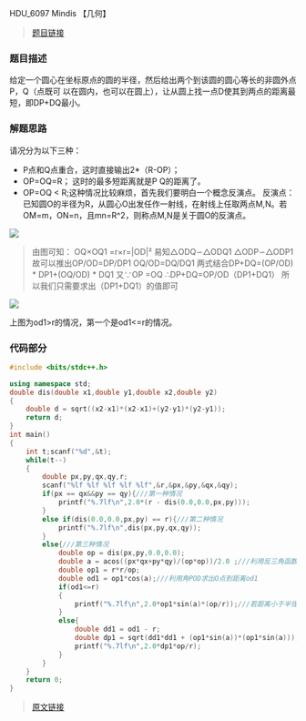 HDU_6097 Mindis 【几何】
<!--more-->

> [题目链接](http://acm.hdu.edu.cn/showproblem.php?pid=6097)

### 题目描述 ###
给定一个圆心在坐标原点的圆的半径，然后给出两个到该圆的圆心等长的非圆外点P，Q（点既可 以在圆内，也可以在圆上），让从圆上找一点D使其到两点的距离最短，即DP+DQ最小。
### 解题思路 ###
请况分为以下三种：

- P点和Q点重合，这时直接输出2*（R-OP）； 
- OP=OQ=R； 这时的最多短距离就是P Q的距离了。 
- OP=OQ < R;这种情况比较麻烦，首先我们要明白一个概念反演点。 
反演点：已知圆O的半径为R，从圆心O出发任作一射线，在射线上任取两点M,N。若OM=m，ON=n，且mn=R^2，则称点M,N是关于圆O的反演点。 

![](http://www.adreame.com/wp-content/uploads/2017/08/几何1.png)

>由图可知： 
OQ×OQ1 =r×r=|OD|² 
易知△ODQ∽△ODQ1 △ODP∽△ODP1 
故可以推出OP/OD=DP/DP1 OQ/OD=DQ/DQ1 
两式结合DP+DQ=(OP/OD) * DP1+(OQ/OD) * DQ1 
又∵OP =OQ 
∴DP+DQ=OP/OD（DP1+DQ1） 
所以我们只需要求出（DP1+DQ1）的值即可

![](http://www.adreame.com/wp-content/uploads/2017/08/几何2.png)

上图为od1>r的情况，第一个是od1<=r的情况。

### 代码部分 ###
```cpp
#include <bits/stdc++.h>

using namespace std;
double dis(double x1,double y1,double x2,double y2)
{
    double d = sqrt((x2-x1)*(x2-x1)+(y2-y1)*(y2-y1));
    return d;
}
int main()
{
    int t;scanf("%d",&t);
    while(t--)
    {
        double px,py,qx,qy,r;
        scanf("%lf %lf %lf %lf %lf",&r,&px,&py,&qx,&qy);
        if(px == qx&&py == qy){///第一种情况
            printf("%.7lf\n",2.0*(r - dis(0.0,0.0,px,py)));
        }
        else if(dis(0.0,0.0,px,py) == r){///第二种情况
            printf("%.7lf\n",dis(px,py,qx,qy));
        }
        else{///第三种情况
            double op = dis(px,py,0.0,0.0);
            double a = acos((px*qx+py*qy)/(op*op))/2.0 ;///利用反三角函数求出角POD
            double op1 = r*r/op;
            double od1 = op1*cos(a);///利用角POD求出O点到距离od1
            if(od1<=r)
            {
                printf("%.7lf\n",2.0*op1*sin(a)*(op/r));///若距离小于半径，则最短距离为p1q1*(op/r)
            }
            else{
                double dd1 = od1 - r;
                double dp1 = sqrt(dd1*dd1 + (op1*sin(a))*(op1*sin(a)));///否则计算出dp1的距离dq1 = dp1
                printf("%.7lf\n",2.0*dp1*op/r);
            }
        }
    }
    return 0;
}
```

> [原文链接](http://blog.csdn.net/merry_hj/article/details/77151650)